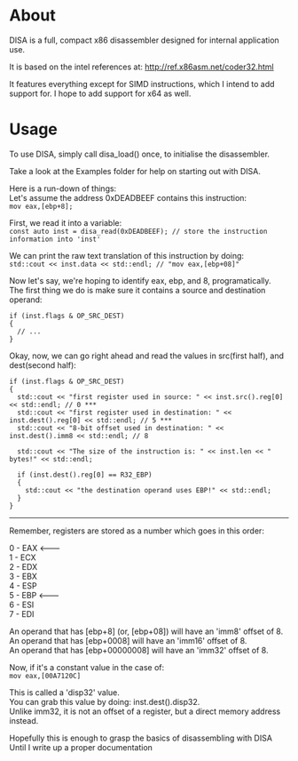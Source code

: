 # About

DISA is a full, compact x86 disassembler designed
for internal application use.

It is based on the intel references at:
http://ref.x86asm.net/coder32.html

It features everything except for SIMD instructions,
which I intend to add support for.
I hope to add support for x64 as well.



# Usage

To use DISA, simply call disa_load() once, to initialise the disassembler.

Take a look at the Examples folder for help on starting out with DISA.

Here is a run-down of things:<br>
Let's assume the address 0xDEADBEEF contains this instruction:<br>
`mov eax,[ebp+8];`

First, we read it into a variable:<br>
`const auto inst = disa_read(0xDEADBEEF); // store the instruction information into 'inst'`

We can print the raw text translation of this instruction by doing:<br>
`std::cout << inst.data << std::endl; // "mov eax,[ebp+08]"`

Now let's say, we're hoping to identify eax, ebp, and 8, programatically.<br>
The first thing we do is make sure it contains a source and destination operand:
```
if (inst.flags & OP_SRC_DEST)
{
  // ...
}
```

Okay, now, we can go right ahead and read the values in src(first half), and dest(second half):
```
if (inst.flags & OP_SRC_DEST)
{
  std::cout << "first register used in source: " << inst.src().reg[0] << std::endl; // 0 ***
  std::cout << "first register used in destination: " << inst.dest().reg[0] << std::endl; // 5 ***
  std::cout << "8-bit offset used in destination: " << inst.dest().imm8 << std::endl; // 8
  
  std::cout << "The size of the instruction is: " << inst.len << " bytes!" << std::endl;
  
  if (inst.dest().reg[0] == R32_EBP)
  {
    std::cout << "the destination operand uses EBP!" << std::endl;
  }
}
```

***
Remember, registers are stored as a number which goes in this order:<br>

0 - EAX <---<br>
1 - ECX<br>
2 - EDX<br>
3 - EBX<br>
4 - ESP<br>
5 - EBP <---<br>
6 - ESI<br>
7 - EDI<br>


An operand that has [ebp+8] (or, [ebp+08]) will have an 'imm8' offset of 8.<br>
An operand that has [ebp+0008] will have an 'imm16' offset of 8.<br>
An operand that has [ebp+00000008] will have an 'imm32' offset of 8.<br>

Now, if it's a constant value in the case of:<br>
`mov eax,[00A7120C]`

This is called a 'disp32' value.<br>
You can grab this value by doing: inst.dest().disp32.<br>
Unlike imm32, it is not an offset of a register, but a direct memory address instead.<br>

Hopefully this is enough to grasp the basics of disassembling with DISA<br>
Until I write up a proper documentation<br>

